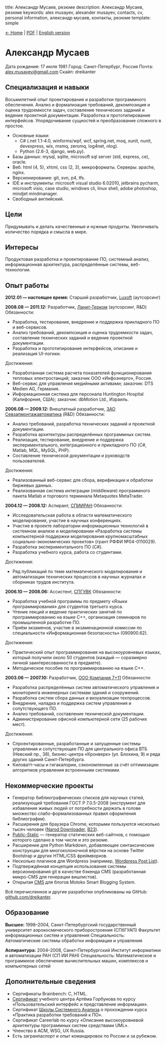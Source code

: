 title: Александр Мусаев, резюме
description: Александр Мусаев, резюме
keywords: alex musayev, alexander musayev, contacts, cv, personal information, александр мусаев, контакты, резюме
template: simple

<div class="nav noprint">
<a href="/">← Home</a> |
<a href="/alexm-cv-ru.pdf">PDF</a> |
<a href="/cv">English version</a>
</div>

# Александр Мусаев

Дата рождения: 17 июля 1981
Город: Санкт-Петербург, Россия
Почта: alex.musayev@gmail.com
Скайп: dreikanter

## Специализация и навыки

Восьмилетний опыт проектирования и разработки программного обеспечения. Анализ и формализация требований, декомпозиция и оценка трудоемкости задач, составление технических заданий и ведение проектной документации. Разработка и прототипирование интерфейсов. Упорядочивание сущностей и преобразование сложного в простое.

* Основные языки:
	* C# (.net 1.1-4.0, winforms/wpf, wcf, spring.net, moq, xunit, nunit, devexpress, wix, msmq, zeromq, log4net, nlog).
	* Python (2.6-3, django, web.py).
* Базы данных: mysql, sqlite, microsoft sql server (std, express, ce), oracle.
* Веб: html (4, 5), xhtml, css (2, 3), микроформаты. Серверы: apache, nginx.
* Версионирование: git, svn, p4, tfs.
* IDE и инструменты: microsoft visual studio 6.0­2010, jetbrains pycharm, microsoft visio, case studio, windows cli, linux shell, adobe photoshop, mindjet mindmanager.
* Свободный английский.

## Цели

Придумывать и делать качественные и нужные продукты. Увеличивать количество порядка и смысла в мире.

## Интересы

Продуктовая разработка и проектирование ПО, системный анализ, информационная архитектура, распределённые системы, веб-технологии.

## Опыт работы

**2012.01 — настоящее время:** Старший разработчик, [Luxoft](http://luxoft.com) (аутсорсинг)

**2008.08 — 2011.12:** Разработчик, [Ланит-Терком](http://lanit-tercom.ru) (аутсорсинг, R&D)
Обязанности:

* Разработка, тестирование, внедрение и поддержка прикладного ПО и веб-сервисов.
* Анализ требований, декомпозиция и оценка трудоемкости задач, составление технических заданий и ведение проектной документации.
* Разработка и прототипирование интерфейсов, описание и реализация UI-логики.

Достижения:

* Разработанная система расчета показателей функционирования тепловых электростанций; заказчик ООО «Инфоэнерго», Россия.
* Веб-сервис для управления медийными активами; заказчик: DTS Medien AG, Германия.
* Информационная система для персонала Huntington Hospital (Калифорния, США); заказчик: dbMotion Ltd., Израиль.

**2006.08 — 2009.12:** Внештатный разработчик, [ЗАО Севзапмонтажавтоматика](http://szma.com) (R&D)
Обязанности:

* Анализ требований, разработка технических заданий и проектной документации.
* Разработка архитектуры распределённых программных систем.
* Реализация, тестирование, внедрение и поддержка экспериментального, интеграционного и прикладного ПО (C#, Matlab, MQL, MySQL, PHP).
* Составление технической документации и руководств пользователей.

Достижения:

* Реализованный веб-сервис для сбора, верификации и обработки биржевых данных.
* Реализованная система интеграции (middleware) программного пакета Matlab и торгового терминала Metaquotes MetaTrader.

**2004.12 — 2008.12:** Аспирант, [СПИИРАН](http://spiiras.nw.ru)
Обязанности:

* Исследовательская работа в области математического моделирования, участие в научных конференциях.
* Участие в проекте лаборатории информационных технологий в системном анализе и моделировании «Разработка системы компьютерной поддержки моделирования крупномасштабных социально-экономических проектов» (грант РФФИ №04-0110029).
* Разработка экспериментального ПО (C#).
* Разработка учебного курса, работа со студентами.

Достижения:

* Ряд публикаций по теме математического моделирования и автоматизации технических процессов в научных журналах и сборниках трудов института.

**2006.10 — 2008.06:** Ассистент, [СПГУВК](http://spbuwc.ru)
Обязанности:

* Разработка учебной программы по предмету «Языки программирования» для студентов третьего курса.
* Чтение лекций и ведение практических занятий по программированию на языке C++, организация семинаров по промышленной разработке ПО.
* Приём экзаменов, участие в экзаменационной комиссии по специальности «Информационная безопасность» (090900.62).

Достижения:

* Практический опыт программирования на высокоуровневых языках, который получили около 50 студентов (каждый — соразмерно личной заинтересованности в предмете).
* Методическое пособие по программированию на языке C++.

**2003.06 — 2007.10:** Разработчик, [ООО Компания 7+11](http://7plus11.ru)
Обязанности:

* Разработка распределённых систем автоматического управления и мониторинга инженерных системам зданий и сооружений.
* Разработка систем сбора данных и визуализации техпроцессов.
* Внедрение, наладка и поддержка систем управления и сопутствующего ПО.
* Анализ требований, составление технической документации.
* Администрирование офисной компьютерной сети (25 рабочих мест).

Достижения:

* Спроектированные, разработанные и запущенные системы управления и сопутствующее ПО для центрального офиса ВТБ (Невский пр., 38), бизнес-центра «Кронверк» (ул. Блохина, 9) и ряда других зданий Санкт-Петербурга.
* Киловатт-часы и гигакалории, сэкономленные за счёт оптимизации алгоритмов управления встроенными системами.

## Некоммерческие проекты

* Генератор библиографиических списков для научных статей, реализующий требования ГОСТ Р 7.0.5-2008 (инструмент для избавления живых людей от потребности держать в голове множество слабо-формализованных правил оформления библиографии).
* Расширения для браузера Chrome, которыми пользуются несколько тысяч человек ([Narod Downloader](http://b23.ru/33f6), [B23](http://b23.ru/33f7)).
* [Public-Static](https://github.com/dreikanter/public-static) — генератор статических веб-сайтнов, с помощью которого сделано в том числе и это резюме.
* Расширение для Python Markdown, добавляющее синтаксические конструкции для многоколоночной вёрстки на основе Twitter Bootstrap и других HTML/CSS фреймворков.
* Несколько плагинов для Wordpress (например, [Wordpress Post List](https://github.com/dreikanter/wordpress-post-list)).
* Подтверждённая концепция использования системы версионирования git в качестве бэкенда CMS (разработанная микро-CMS для генерации вишлистов).
* Открытая [CMS](https://github.com/dreikanter/motoko) для блогов Motoko Smart Blogging System.

Всё перечисленное и другие разработки опубликованы на GitHub: [github.com/dreikanter](https://github.com/dreikanter/).

## Образование

**Высшее:** 1998–2004, Санкт-Петербургский государственный университет аэрокосмического приборостроения (СПбГУАП)
Факультет информационных систем и управления
Специальность: Автоматические системы обработки информации и управления


**Аспирантура:** 2004–2008, Санкт-Петербургский Институт информатики и автоматизации РАН
(СП ИИ РАН)
Специальность: Математическое и программное обеспечение вычислительных машин, комплексов и компьютерных сетей

## Дополнительные сведения

* Сертификаты Brainbench: С, HTML.
* [Сертификат](http://artgorbunov.ru/educenter/certificate/b92253850c0147cb7cc68f4b7c10f572/) учебного центра Артёма Горбунова по курсу «Пользовательский интерфейс и представление информации».
* Сертификат [Школы Системного Анализа](http://school.system-analysis.ru/) о прохождении курса «Практика разработки требований к ПО».
* Сертификат Careerlab по курсу «Описание высокоуровневой архитектуры программных систем средствами UML».
* Членство в ACM, WSG, UX Russia.
* Есть загранпаспорт и опыт командировок по России и за рубежом.
